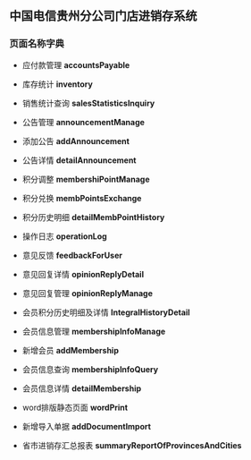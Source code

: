 ## 中国电信贵州分公司门店进销存系统

### 页面名称字典

* 应付款管理 **accountsPayable**
* 库存统计 **inventory**
* 销售统计查询 **salesStatisticsInquiry**
* 公告管理 **announcementManage**
* 添加公告 **addAnnouncement**
* 公告详情 **detailAnnouncement**
* 积分调整 **membershiPointManage**
* 积分兑换 **membPointsExchange**
* 积分历史明细 **detailMembPointHistory**
* 操作日志 **operationLog**
* 意见反馈 **feedbackForUser**
* 意见回复详情 **opinionReplyDetail**
* 意见回复管理 **opinionReplyManage**
* 会员积分历史明细及详情 **IntegralHistoryDetail**
* 会员信息管理 **membershipInfoManage**
* 新增会员 **addMembership**
* 会员信息查询 **membershipInfoQuery**
* 会员信息详情 **detailMembership**

* word排版静态页面 **wordPrint**
* 新增导入单据 **addDocumentImport**

* 省市进销存汇总报表 **summaryReportOfProvincesAndCities**